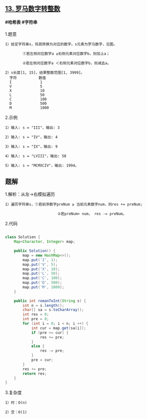 ## [13. 罗马数字转整数](https://leetcode.cn/problems/roman-to-integer/)

#### #哈希表 #字符串
1.题意

    1）给定字符串s，将其转换为对应的数字。s元素为罗马数字，见图。

            ①若左侧对应数字a ≥右侧元素对应数字b，则加上a；

            ②若左侧对应数字a ＜右侧元素对应数字b，则减去a。

    2）s长度[1, 15]，结果整数范围[1, 3999]。
      字符          数值
      I             1
      V             5
      X             10
      L             50
      C             100
      D             500
      M             1000
    

2.示例

    1）输入: s = "III"，输出: 3

    2）输入: s = "IV"，输出: 4

    3）输入: s = "IX"，输出: 9

    4）输入: s = "LVIII"，输出: 58

    5）输入: s = "MCMXCIV"，输出: 1994。
## 题解

1.解析：从左→右模拟遍历

    1）遍历字符串s，①若前序数字preNum ≥ 当前元素数字num，则res += preNum;

                            ②若preNum> num， res -= preNum。

2.代码
```java

class Solution {
    Map<Character, Integer> map;
  
    public Solution() {
        map = new HashMap<>();
        map.put('I', 1);
        map.put('V', 5);
        map.put('X', 10);
        map.put('L', 50);
        map.put('C', 100);
        map.put('D', 500);
        map.put('M', 1000);
    }
    
    public int romanToInt(String s) {
        int n = s.length();
        char[] sa = s.toCharArray();
        int res = 0;
        int pre = 0;
        for (int i = 0; i < n; i ++) {
            int cur = map.get(sa[i]);
            if (pre >= cur) {
                res += pre;
            } 
            else {
                res -= pre;
            }
            pre = cur;
        }
        res += pre;
        return res;
    }
}
```

3.复杂度

    1）时：O(n)

    2）空：O(1)
